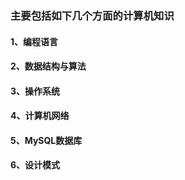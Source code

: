 ### 主要包括如下几个方面的计算机知识

#### 1、编程语言

#### 2、数据结构与算法

#### 3、操作系统

#### 4、计算机网络

#### 5、MySQL数据库

#### 6、设计模式


